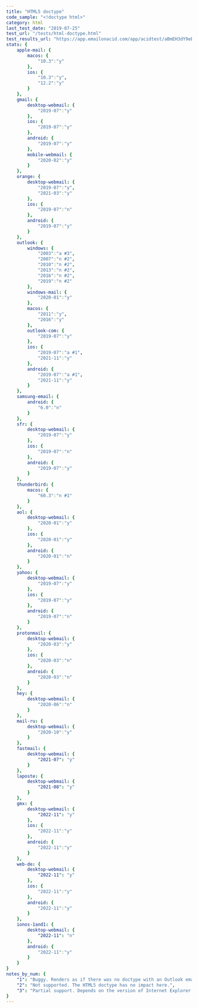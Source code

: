 ```yaml
---
title: "HTML5 doctype"
code_sample: "<!doctype html>"
category: html
last_test_date: "2019-07-25"
test_url: "/tests/html-doctype.html"
test_results_url: "https://app.emailonacid.com/app/acidtest/aBmEH3dY9eBopWg9Qzf14ZZYy3Wmllacb9lbenpbCRhth/list"
stats: {
    apple-mail: {
        macos: {
            "10.3":"y"
        },
        ios: {
            "10.3":"y",
            "12.2":"y"
        }
    },
    gmail: {
        desktop-webmail: {
            "2019-07":"y"
        },
        ios: {
            "2019-07":"y"
        },
        android: {
            "2019-07":"y"
        },
        mobile-webmail: {
            "2020-02":"y"
        }
    },
    orange: {
        desktop-webmail: {
            "2019-07":"y",
            "2021-03":"y"
        },
        ios: {
            "2019-07":"n"
        },
        android: {
            "2019-07":"y"
        }
    },
    outlook: {
        windows: {
            "2003":"a #3",
            "2007":"n #2",
            "2010":"n #2",
            "2013":"n #2",
            "2016":"n #2",
            "2019":"n #2"
        },
        windows-mail: {
            "2020-01":"y"
        },
        macos: {
            "2011":"y",
            "2016":"y"
        },
        outlook-com: {
            "2019-07":"y"
        },
        ios: {
            "2019-07":"a #1",
            "2021-11":"y"
        },
        android: {
            "2019-07":"a #1",
            "2021-11":"y"
        }
    },
    samsung-email: {
        android: {
            "6.0":"n"
        }
    },
    sfr: {
        desktop-webmail: {
            "2019-07":"y"
        },
        ios: {
            "2019-07":"n"
        },
        android: {
            "2019-07":"y"
        }
    },
    thunderbird: {
        macos: {
            "60.3":"n #1"
        }
    },
    aol: {
        desktop-webmail: {
            "2020-01":"y"
        },
        ios: {
            "2020-01":"y"
        },
        android: {
            "2020-01":"n"
        }
    },
    yahoo: {
        desktop-webmail: {
            "2019-07":"y"
        },
        ios: {
            "2019-07":"y"
        },
        android: {
            "2019-07":"n"
        }
    },
    protonmail: {
        desktop-webmail: {
            "2020-03":"y"
        },
        ios: {
            "2020-03":"n"
        },
        android: {
            "2020-03":"n"
        }
    },
    hey: {
        desktop-webmail: {
            "2020-06":"n"
        }
    },
    mail-ru: {
        desktop-webmail: {
            "2020-10":"y"
        }
    },
    fastmail: {
        desktop-webmail: {
            "2021-07": "y"
        }
    },
    laposte: {
        desktop-webmail: {
            "2021-08": "y"
        }
    },
	gmx: {
		desktop-webmail: {
            "2022-11": "y"
		},
		ios: {
            "2022-11":"y"
		},
		android: {
            "2022-11":"y"
		}
	},
	web-de: {
		desktop-webmail: {
			"2022-11": "y"
		},
		ios: {
			"2022-11":"y"
		},
		android: {
			"2022-11":"y"
		}
	},
	ionos-1and1: {
		desktop-webmail: {
			"2022-11": "n"
		},
		android: {
			"2022-11":"y"
		}
	}
}
notes_by_num: {
    "1": "Buggy. Renders as if there was no doctype with an Outlook email, and in HTML5 otherwise.",
    "2": "Not supported. The HTML5 doctype has no impact here.",
    "3": "Partial support. Depends on the version of Internet Explorer installed."
}
---
```

